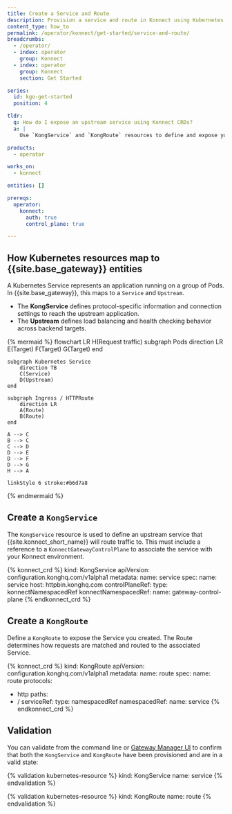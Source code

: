 ```yaml
---
title: Create a Service and Route
description: Provision a service and route in Konnect using Kubernetes CRDs.
content_type: how_to
permalink: /operator/konnect/get-started/service-and-route/
breadcrumbs:
  - /operator/
  - index: operator
    group: Konnect
  - index: operator
    group: Konnect
    section: Get Started

series:
  id: kgo-get-started
  position: 4

tldr:
  q: How do I expose an upstream service using Konnect CRDs?
  a: |
    Use `KongService` and `KongRoute` resources to define and expose your service through the Konnect Gateway.

products:
  - operator

works_on:
  - konnect

entities: []

prereqs:
  operator:
    konnect:
      auth: true
      control_plane: true

---
```


## How Kubernetes resources map to {{site.base_gateway}} entities

A Kubernetes Service represents an application running on a group of Pods. In {{site.base_gateway}}, this maps to a `Service` and `Upstream`.

* The **KongService** defines protocol-specific information and connection settings to reach the upstream application.
* The **Upstream** defines load balancing and health checking behavior across backend targets.


<!--vale off-->
{% mermaid %}
flowchart LR
    H(Request traffic)
    subgraph Pods
        direction LR
        E(Target)
        F(Target)
        G(Target)
    end

    subgraph Kubernetes Service
        direction TB
        C(Service)
        D(Upstream)
    end
    
    subgraph Ingress / HTTPRoute
        direction LR
        A(Route)
        B(Route)
    end

    A --> C
    B --> C
    C --> D
    D --> E
    D --> F
    D --> G
    H --> A

    linkStyle 6 stroke:#b6d7a8
{% endmermaid %}
<!--vale on-->

## Create a `KongService` 

The `KongService` resource is used to define an upstream service that {{site.konnect_short_name}} will route traffic to. This must include a reference to a `KonnectGatewayControlPlane` to associate the service with your Konnect environment.

<!-- vale off -->
{% konnect_crd %}
kind: KongService
apiVersion: configuration.konghq.com/v1alpha1
metadata:
  name: service
spec:
  name: service
  host: httpbin.konghq.com
  controlPlaneRef:
    type: konnectNamespacedRef
    konnectNamespacedRef:
      name: gateway-control-plane
{% endkonnect_crd %}
<!-- vale on -->

## Create a `KongRoute`

Define a `KongRoute` to expose the Service you created. The Route determines how requests are matched and routed to the associated Service.

<!-- vale off -->
{% konnect_crd %}
kind: KongRoute
apiVersion: configuration.konghq.com/v1alpha1
metadata:
  name: route
spec:
  name: route
  protocols:
  - http
  paths:
  - /
  serviceRef:
    type: namespacedRef
    namespacedRef:
      name: service
{% endkonnect_crd %}
<!-- vale on -->

## Validation

You can validate from the command line or [Gateway Manager UI](/gateway-manager/) to confirm that both the `KongService` and `KongRoute` have been provisioned and are in a valid state:


<!-- vale off -->
{% validation kubernetes-resource %}
kind: KongService
name: service
{% endvalidation %}
<!-- vale on -->

<!-- vale off -->
{% validation kubernetes-resource %}
kind: KongRoute
name: route
{% endvalidation %}
<!-- vale on -->